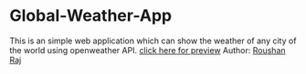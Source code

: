 # Global-Weather-App
This is an simple web application which can show the weather of any city of the world using openweather API.
[click here for preview](https://roushan656.github.io/Global-Weather-App/)
Author: [Roushan Raj](https://github.com/ROUSHAN656)
 
